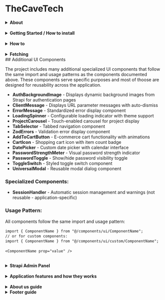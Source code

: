# TheCaveTech
<details><summary><strong>About</strong></summary>
<pr>

## Cave Tech som organisasjon
Cave Tech er et høyteknologisk skaperverksted og lukket fellesskap bestående av folk med teknisk bakgrunn som har fulltidsjobber ved siden av. Vi er en invitasjonsbegrenset non-profit organisasjon basert på tillit og felles lidenskap for teknologi. Vi lager praktiske prosjekter sammen på fritida ved hjelp av utstyr som 3D-printere, symaskiner og diverse elektronikk. Vi deler kunnskap, hjelper hverandre med å løse problemer og lære nye ferdigheter. Gjennom nettverket vårt av venner og bekjente verden rundt deler vi også kunnskapen videre for å lære teknologi i utviklingsland. All innsats og støtte går tilbake til fellesskapet - i form av utstyr, kunnskap og åpne prosjekter. Målet er vekst, skaperglede og mennesker som blomstrer sammen og gir noe tilbake. Vår filosofi: "Low effort, high impact" - vi tror på å skape ting som faller ut naturlig!

## Om dette prosjektet
Denne webapplikasjonen er utviklet for et makerspace, hvor organisasjonen The Cave Tech viser frem prosjektene og produktene sine til et lukket miljø bestående av venner og bekjente. Plattformen brukes til å arrangere arrangementer, dele faglig innhold gjennom en blogg, samt selge sine produkter via en nettbutikk for å generere ekstra inntekter. Prosjektet er publisert som åpen kildekode og kan fungere som en universell plattform som enkelt kan skaleres til andre formål.

### Teknologi og funksjonalitet
Applikasjonen er bygget med Next.js, TypeScript og Tailwind CSS, og bruker Strapi som headless CMS og REST API for backend-funksjonalitet. Innhold administreres gjennom Strapi sitt adminpanel, hvor databaserelasjoner opprettes automatisk ved tilføyelse av innhold. Webapplikasjonen inkluderer et eget dashboard der medlemmer av The Cave Tech kan administrere prosjekter, arrangementer og blogginnlegg. Strapi-adminpanelet brukes primært til å håndtere produkter i nettbutikken, administrere innhold og utvikle ny funksjonalitet.


#### Rolletilgang
Administratorer har full kontroll i Strapi og kan administrere prosjekter, arrangementer, blogginnlegg og brukerinformasjon. Autentisering skjer via lokal eller tredjeparts pålogging. Vanlige brukere kan også bidra med blogginnlegg.

##### Status
Plattformen har foreløpig ikke:
- Et fullverdig CRM-system, men alle kontaktmeldinger og brukerdata lagres i databasen og er tilgjengelige via Strapi sitt administrasjonspanel. 
- Kjøpshistorikk er delvis implementert. 
- Betalingsløsningen er for øyeblikket hardkodet og krever videre utvikling. 
- I det interne administrasjonspanelet mangler det støtte for arkivering, og bruken av WYSIWYG-editor mot Strapi er utfordrende grunnet formateringsforskjeller – dette krever også videreutvikling. 
- Blogg skal være koblet opp mot en bruker, denne delen er ikke implementert. For nå så kan bare admin legge til blogg innlegg via Strapi og eget panel - videreutviklingen her skal også være en legg til knapp på blogg siden som bruker ContentForm komponenten for å få tilgang til universalt skjema for content.
- Mangler velkomst melding og tilsending av aktiverings kode for nye brukere

- Innhold i Bruksvilkår og personvern sider er generert med https://app.freeprivacypolicy.com og må redigeres til den riktige.


##### Tech Stack
Frontend: Next.js, TypeScript, Tailwind CSS  
Backend: Strapi (Headless CMS)  
Database: Compatible with Strapi (MySQL)
</details>
<br>
<pr>
<details><summary><strong>Getting Started / How to install</strong></summary>
<br>
This setup is designed for testing purposes only, as the company prefers to handle deployment themselves.<br><br>

<details>
<summary>
1. Installation
</summary>

<br/>
Both frontend and backend have `.env.example` files.  
0. Create `.env` files in both frontend and backend folders and copy the contents from `.env.example` into `.env`.

# The database file contains only data, not images.

# <strong>Backend:</strong>

1. In the project root, you'll find a zipped database file.  
  Unzip it.
2. Start MySQL Workbench
3. Go to your root connection in Workbench → Administration → Users and Privileges → Add Account →  
  Enter `DATABASE_USERNAME` and `DATABASE_PASSWORD` as specified in your backend `.env` file
4. In Administrative Roles, select all and click Apply
5. Go to MySQL Connections and create a connection with the username from step 3
6. Enter the connection you just created
7. From the menu, select Server → Data Import
8. Choose "Import from Self-contained File" and select the file from step 1
9. For "Default Schema to be Imported To", choose "New" and enter `DATABASE_NAME` as in your `.env`
10. Select the schema from "Default Target Schema" and click Start Import
11. Refresh Schemas, and in Query, write `USE "database_name_from_env"` (e.g., `USE thecavetech`)

# <strong>Frontend:</strong>

Here, you just need to copy the contents from .env.example into .env.

After setting up `.env` in the root folder (where `.env.example` is):

**Run:**

#Backend
In your terminal:  
12. `cd backend`  
13. `npm i`  
14. `npm run develop`  
15. Navigate to the backend URL specified in your frontend `.env`  
16. If using our database file and not prompted to create new user, use:

- Email: test@den.no
- Password: Gokstad1234

OR

- admin@admin.no  
- Admin1234  
<br>

#Frontend

In the terminal:

1. `cd frontend`
2. `npm i`
3. `npm run dev`
4. Navigate to the frontend URL specified in your `.env`

**Testing:**

1. `cd frontend`
2. `npm run test` to run tests

</details>
<details>
<summary>
🔐 2. Setting up OAuth / 3rd-party SSO Providers <br>
For testing:
</summary>

# After npm run

#### ✅ Google

1. Go to: [https://console.cloud.google.com/welcome](https://console.cloud.google.com/welcome)  
  Click **Select a project** and create a new project.

2. Go to: [https://console.cloud.google.com/apis/credentials](https://console.cloud.google.com/apis/credentials)  
  Click **Create credentials** → Select **OAuth client ID**

  - **Application type:** Web Application
  - **Name:** Any name for your client
  - **Authorized redirect URIs (for testing):**
    - `http://localhost:3000/api/auth/callback/google`
    - `http://localhost:1337/api/connect/google/callback`

3. Go to: [https://console.cloud.google.com/auth/branding](https://console.cloud.google.com/auth/branding)  
  Here you can configure the **OAuth consent screen**.  
  The following is **not required for testing**, but **mandatory for deployment**:

  - Application name
  - Support email
  - Application logo (optional)
  - Privacy policy and terms of service
  - Authorized domains such as:
    - `https://www.thecavetech.org`
    - Domains used in redirect URIs

---

#### ✅ Facebook

1. Go to: [https://developers.facebook.com/](https://developers.facebook.com/)  
  Create a new app for OAuth.

2. Follow the guide:  
  [Learning Strapi Authentication Flows with the Facebook Provider](https://strapi.io/blog/learning-strapi-authentication-flows-with-the-facebook-provider)

3. **Testing locally with Ngrok:**
  - Run `ngrok http 3000` to generate a public URL.
  - Use this as the redirect URI in the Facebook Developer Portal, e.g.:  
    `https://abc123.ngrok.io/api/auth/callback/facebook`
  - For deployment, replace with your production URL:  
    `https://yourdomain.com/api/auth/callback/facebook`

---

#### ⚠️ Microsoft

- **Not tested**, as it requires a credit card for the trial period.
- The code is implemented **universally** and should work with Microsoft and other providers like Google and Facebook.

---

### ⚙️ Configuration in Strapi

1. Go to the **Strapi Admin Panel**
2. Navigate to **Settings**
3. Under **Users & Permissions Plugin**, select **Providers**
4. Choose your desired OAuth provider
5. Enter:
  - **Client ID** and **Client Secret** from previous steps (Google/Facebook)
6. Add the following redirect URLs:

  - Google: `http://localhost:3000/api/auth/callback/google`
  - Facebook: `http://localhost:3000/api/auth/callback/facebook`

7. For Microsoft: The redirect URL is generated automatically in Strapi

<details>
   <summary><strong>🖼️ Show Image</strong></summary>

   ![Screenshot](/ImagesForReadme/StrapiAddOauth.png)

   > 🔄 Remember to update **Authorized redirect URIs** when deploying the application so they point to the correct production URL.

</details>
</details>

<details>
<summary>
🔐 3. Setting up SendGrid <br>
For testing:
</summary>

1. Enable email in the Strapi admin panel:  
  Settings → Users & Permissions Plugin → Providers → Email → Enable > True → Save

2. Log in or register at https://app.sendgrid.com/
3. Create a new sender
4. Verify your email
5. Go to API settings and create an API key
6. After setup, save the API key in your `.env` file:
  ```
  SENDGRID_API_KEY=
  DEFAULT_FROM_EMAIL=
  DEFAULT_REPLY_TO_EMAIL=
  ```
  Use the same values as when you created the sender.

**SendGrid: Unauthorized Error issue while using SendGrid Email API**  
[Help Article](https://help.twilio.com/articles/10284917001627)

</details>
</details>
<br>
<pr>
<details><summary><strong>How to</strong></summary>
<br>
<details><summary><strong>Change Global style</strong></summary>

<!-- Desktop (over 1024px) about header -->
--about-main-header: 60px;

### Veiledning for tilpasning av profilsidens design

Denne guiden forklarer hvordan du kan endre farger, fonter, avstander og andre designelementer i appkikasjonen uten å måtte endre koden direkte.

#### Hvor finner du stilene?
Alle globale designinnstillinger er definert som CSS-variabler i :root i filen `src/styles/global.css`. Disse variablene brukes gjennom hele prosjektet for å sikre konsistent styling.

#### Eksmempel på hvordan stylen kan byttes ut

Finn variabelen du vil endre, for eksempel:
```css
--color-primary: #d5bdaf; /* Header and dropdown menus */
```

Bytt ut verdien for å endre fargen globalt:
```css
--color-primary: #007bff; /* Blå */
```

#### Responsivitet
Egne verdier er definert for ulike skjermstørrelser via media queries:

Desktop (over 1024px):
```css
--landing-main-header: 60px;
```

Nettbrett (opptil 1024px):
```css
--landing-main-header: 36px;
```

Mobil (opptil 639px):
```css
--landing-main-header: 30px;
```

Mediaqueries eksempel:
```css
@media (max-width: 1024px) {
   :root {
      --about-main-header: 36px;
   }
}

@media (max-width: 639px) {
<br/> {
      --about-main-header: 30px;
   }
}
```

Videre må du inn i `tailwind.config.ts`:
```ts
theme: {
   extend: {
      fontSize: {
        "about-main-header": "var(--about-main-header)",
      },
   }
}
```

For å bruke denne størrelsen, skriv `text-about-main-header` i classname for tekstelementet.

#### Verdier
- Farger: Bruk hex-koder
- Fonter: Bruk fontnavn tilgjengelig via Google Fonts eller systemfonter (f.eks. "Arial, sans-serif")
- Avstander: Bruk CSS-enheter som rem, px, eller em (f.eks. 1rem, 16px)

</details>

<details><summary><strong>🔑 To change JWT Token Expiry/ how long JWT tokens are valid:</strong></summary>

- **backend/config/plugins.ts**

  - Find: `expiresIn: "7h"`
  - Change `"7h"` to your desired duration (e.g., `"24h"` for 24 hours).

- **lib/util/cookie.ts**
  - Find: `const maxAge = 7 * 60 * 60;`
  - Change `7` to the number of hours you want (e.g., `24 * 60 * 60` for 24 hours).

</details>

<details><summary><strong>✉️ Email Configuration & Templates</strong></summary>

## 1. Environment Variables

- Set email-related variables in your backend `.env` file.
![Screenshot](/ImagesForReadme/EmailEnv.png)

## 2. Plugin Configuration

- **backend/config/plugins.ts**
  - Configure your email provider and settings here.

## 3. Email Service & Templates

- **backend/src/service/**
  - All email logic, templates, and text changes are handled here.
  - To update email content or templates, edit the relevant files in this folder.

---

**Tip:**  
For custom email text and templates, always update files in `backend/src/service` to match your requirements.
</details>

<details><summary><strong>Reusable universal components</strong></summary>
<br>
<details><summary><strong>PageIcons</strong></summary>

The `PageIcons` component is used to retrieve and display SVG icons from the `public/` folder wherever needed in the project.  
**File location:**  
`//frontend/src/components/ui/custom/PageIcons.tsx`  

- If the icon fails to load, a fallback with the text **"Icon not available"** is displayed.  
- The `alt` text is important for accessibility (screen readers). If `isDecorative` is set to `true`, the `alt` attribute is omitted.  
- The SVG file must be located in the `public/[directory]/` folder.

### Example of usage with import:
1. **Import the component where it will be used:**
```tsx
import PageIcons from "@/components/ui/custom/PageIcons";
```

2. Select the location where the icon is stored in the public folder and the name of the icon. Then you can choose size and alt text as desired <br>
```tsx
<PageIcons name="lock" directory="profileIcons" size={18} alt="Locked" />
```
</details>

<details><summary><strong>LogoutButton</strong></summary>

The `LogoutButton` component is used to retrieve and display SVG icons from the `public/` folder wherever needed in the project.  
**File location:**  
`//frontend/src/components/ui/custom/PageIcons.tsx`  

- If the icon fails to load, a fallback with the text **"Icon not available"** is displayed.  
- The `alt` text is important for accessibility (screen readers). If `isDecorative` is set to `true`, the `alt` attribute is omitted.  
- The SVG file must be located in the `public/[directory]/` folder.

### Example of usage with import:
1. **Import the component where it will be used:**
```tsx
import PageIcons from "@/components/ui/custom/PageIcons";
```

2. Select the location where the icon is stored in the public folder and the name of the icon. Then you can choose size and alt text as desired <br>
```tsx
<PageIcons name="lock" directory="profileIcons" size={18} alt="Locked" />
```
</details>

<details><summary><strong>SiteLogo</strong></summary>

SiteLogo is a dynamic component that retrieves and displays logos uploaded in the Strapi admin panel.  
The idea behind the component is to reuse the company's logo across the entire website, primarily in the header and footer. This component is also used on the registration and login pages, and can be used elsewhere where branding is needed.

**File location:**  
`/frontend/src/components/ui/SiteLogo.tsx`

### Example of usage with import:

1. **Strapi admin panel:**
How to change logos:
Under the singletype `SiteLogo`, upload and publish the logos.
Currently fields available: ![CurrentlyFields](/ImagesForReadme/CurrentlyFields.png)

2.  **Import the component where it will be used:**
```tsx
import { SiteLogo } from "@/components/ui/SiteLogo";
```

3. **For header logo (default)**
```tsx
<SiteLogo style={{ width: "auto", height: "45px" }} />
```

 **For other types of logos**
 ```tsx
<SiteLogo type="footer" style={{ width: "auto", height: "45px" }} />
<SiteLogo type="signIn" style={{ width: "auto", height: "45px" }} />
/* Examples: type="name of the logo that was added" */
```
4. Example of how to style when using the component <br>
```tsx
<SiteLogo
  className="rounded-full overflow-hidden border" /* Tailwind CSS works and is recommended, but struggles with image size */
  type="signIn"
  style={{ width: "45px", height: "45px" }} 
/>
```
<br>
For more control over image size, use style with inline CSS. className (Tailwind) can also be used but it's difficult to get precise control over size

# Available Props:
- `type`
- `className`
- `style`
- `className`
- `width`
- `height`
<br>

# Scale by supporting more types of logos:
1. In the content type builder in the Strapi admin panel, go to SiteLogo and add more fields.
![Add New Field For Logo in Strapi](/ImagesForReadme/AddNewFieildForLogo.png)
2. Go into the code and follow steps 1 and 2.
![How to add more typefields in SiteLogo.ts](/ImagesForReadme/SiteLogoFields.png)
</details>

<details><summary><strong>Button</strong></summary>

The `Button` component is a reusable button component with multiple variants and states for consistent styling across the project.  
**File location:**  
`//frontend/src/components/ui/Button.tsx`  

- The component supports different variants: `primary`, `secondary`, `outline`, `danger`, `change`, and `modalChange`.
- For `change` variant, the `changeState` prop is required with values: `edit`, `save`, or `loading`.
- For `modalChange` variant, the `modalState` prop is required with values: `edit`, `save`, or `loading`.
- The component includes built-in accessibility features with `ariaLabel` support.
- Size options available: `sm`, `md` (default), `lg`.

### Example of usage with import:

1. **Import the component where it will be used:**
```tsx
import { Button } from "@/components/ui/Button";
```

2. **For basic button (default)**
```tsx
<Button variant="primary" onClick={handleClick}>
  Click me
</Button>
```

3. **Button with change state (for edit/save functionality):**
```tsx
<Button 
  variant="change" 
  changeState="edit" 
  size="md"
  onClick={handleEdit}
  ariaLabel="Endre offentlig profil"
/>
```

4. **Modal change button:**
```tsx
<Button 
  variant="modalChange" 
  modalState="save" 
  size="lg"
  onClick={handleModalSave}
/>
```
5. **Full width button with custom styling:**
```tsx
<Button 
  variant="danger" 
  fullWidth={true}
  className="mt-4"
  disabled={isLoading}
>
  Delete Account
</Button>
```
# Available Props:
- `variant`
- `fullWidth`
- `disabled`
- `className`
- `onClick`
- `type`
- `ariaLabel`
- `changeState`
- `modalState`
- `size`
</details>

<details>
   <summary>📇 ContentCard</summary>

The `ContentCard` is a universal card component used throughout the application to display different types of content such as projects, events, blogs, and products in a consistent and visually appealing way.

#### How it works

- The same `ContentCard` component is used for all content types.
- An **adapter** (for example, `cardAdapter`) transforms the data for each content type (project, event, blog, product) into a format that the `ContentCard` understands.
- This makes it easy to add new content types or update the card design in one place, and have the changes reflected everywhere.
- It has scalebility for responsive design by having a way to choose which card size you want to use.
- Card has customization that makes it easy to implement and add new things if you want more functionality that the card should offer.

#### How to add a new card type

1. **Create or update an adapter function:**  
   When you want to display a new type of content (for example, a new card for a new feature), you add a new function in the `cardAdapter` file.  
   This function should take your new content type and return an object with the properties that `ContentCard` expects (like title, description, image, etc).

2. **Example:**  
   If you add a new content type called "Resource", you would add a function like this in `cardAdapter.tsx`:
   ```tsx
   // Resource needs to be added on Strapi before usage if u want to get information from backend
   export function adaptResourceToCardProps(resource, onClick) {
     return {
       title: resource.name,
       description: resource.summary,
       image: { src: resource.imageUrl, alt: resource.name },
       onClick: () => onClick(resource.id),
       // ...other properties as needed
     };
   }
   ```

#### Example usage

**Displaying a list of events (example):**

1. Import UniversalContentCard component and adapted props based on what you want the card to have
```tsx
import { UniversalContentCard } from "@/components/pageSpecificComponents/dashboard/contentManager/ContentCard";
import { adaptResourceToCardProps } from "@/lib/adapters/cardAdapter";
```
2. Use the card inside your component’s render/return:
```tsx
{resources.map((resource) => (
  <UniversalCard
    key={resource.id}
    {...adaptResourceToCardProps(resource, handleResourceClick)}
  />
))}
```
</details>
<details>
   <summary>🔎 SearchBar</summary>

The `SearchBar` is a universal component used throughout the application to help users quickly find relevant content, such as projects, events, blogs, or products. It provides a simple and consistent search experience on all pages where searching is needed. This can also easily change your search logic since now it's mostly really basic searching.

#### How it works

- The `SearchBar` displays a text input where users can type their search query.
- As the user types, the search query is updated in real time.
- Optionally, a search button can be shown for submitting the search (for example, by pressing Enter or clicking the button).
- The component is flexible and can be used for any type of content by simply passing the current search query and a function to update it.

#### Example usage

**Using the SearchBar in a page or component:**

1. Import SearchBar component and state
```tsx
import { SearchBar } from "@/components/ui/SearchBar";
import { useState } from "react";
```

2. Set up your state and handler for searching
```tsx
export default function ExamplePage() {
  const [searchQuery, setSearchQuery] = useState("");

  // Optional: handle search submit
  const handleSearch = (query: string) => {
   // Perform search logic here
   console.log("Searching for:", query);
  };
```

3. Use SearchBar component in your return with right functionality for your page
```tsx
  return (
   <div>
    <SearchBar
      searchQuery={searchQuery}
      setSearchQuery={setSearchQuery}
      placeholder="Search projects or events"
      onSearch={handleSearch}
    />
    {/* Render your filtered content here */}
   </div>
  );
}
```

</details>
<details>
    <summary>🔀 SortDropdown</summary>

The `SortDropdown` is a universal component that lets users easily sort lists of content, such as projects, events, blogs, or products. It provides a consistent and user-friendly way to choose how items are ordered on any page.

#### How it works

- The `SortDropdown` displays a dropdown menu with different sorting options (for example: newest first, oldest first, alphabetical).
- When the user selects an option, the list updates to show the content in the chosen order.
- The component is flexible and can be used for any type of content by passing in the available sort options and a function to update the sort state.

#### Example usage

**Using the SortDropdown in a page or component:**

```tsx
import { SortDropdown } from "@/components/ui/SortDropdown";
import { useState } from "react";
```
2. Add variables for options of sorting, create your function and initialize the state with a default state if wanted
```tsx
const sortOptions = [
  { value: "newest", label: "Newest first" },
  { value: "oldest", label: "Oldest first" },
  { value: "az", label: "A-Z" },
  { value: "za", label: "Z-A" },
];

export default function ExamplePage() {
  const [sort, setSort] = useState("newest");
```
3. Use the SortDropdown in your return with needed props from component and give the values on your page
```tsx
  return (
    <div>
      <SortDropdown
        sort={sort}
        setSort={setSort}
        options={sortOptions}
        placeholder="Sort by"
      />
      {/* Render your sorted content here */}
    </div>
  );
}
```
</details>
<details>
    <summary>🗂️ FilterDropdown</summary>

The `FilterDropdown` is a universal component that lets users easily filter lists of content, such as products, projects, events, or blogs. It provides a consistent and user-friendly way to narrow down what is shown on any page.

#### How it works

- The `FilterDropdown` displays a dropdown menu with different filter options (for example: categories, tags, or statuses).
- When the user selects an option, the list updates to show only the content that matches the chosen filter.
- The component is flexible and can be used for any type of content by passing in the available filter options and a function to update the filter state.

#### Example usage

1. Import the FilterDropdown and useState:
```tsx
import { FilterDropdown } from "@/components/ui/FilterDropdown";
import { useState } from "react";
```
2. Set up filter options and state:
```tsx
const filterOptions = [
  { value: "", label: "All categories" },
  { value: "electronics", label: "Electronics" },
  { value: "books", label: "Books" },
  { value: "clothing", label: "Clothing" },
];
```
3. Use the FilterDropdown in your return with right props and values from page its implemented on
```tsx
export default function ExamplePage() {
  const [filter, setFilter] = useState("");

    return (
    <div>
      <FilterDropdown
        filter={filter}
        setFilter={setFilter}
        options={filterOptions}
        ariaLabel="Filter by category"
        placeholder="Select category"
      />
      {/* Render your filtered content here */}
    </div>
  );
}
<details>
    <summary>↻ LoadingSpinner</summary>

The `LoadingSpinner` is a universal component that shows a spinning animation while the app is loading data. It helps users understand that something is happening in the background and improves the user experience by providing visual feedback.

#### How it works

- The `LoadingSpinner` displays a spinning circle to indicate that content is loading.
- You can choose different sizes (small, medium, large) to fit different parts of your app.
- The spinner can be reused anywhere you need to show a loading state, such as when fetching projects, events, or blog posts.

#### Example usage

**Using the LoadingSpinner in a page or component:**

1. Import LoadingSpinner component
```tsx
import { LoadingSpinner } from "@/components/ui/LoadingSpinner";
```
2. Use component inside the component or page you want it used on to show loading state
```tsx
export default function ExamplePage({ isLoading }) {
  return (
    <div>
      {isLoading ? (
        <LoadingSpinner size="medium" />
      ) : (
        <div>Your loaded content here</div>
      )}
    </div>
  );
}
```
</details>
<details>
    <summary>Card</summary>

The `Card` component is a universal building block used throughout the application to display content in a clean, organized, and visually appealing way. It provides a consistent layout for different types of information, such as projects, events, blogs, or products.

#### How it works

- The `Card` component wraps content in a styled box with rounded corners and a shadow, making information easy to read and visually separated from other elements.
- It can be combined with `CardHeader`, `CardBody`, and `CardFooter` subcomponents to organize content into sections (for example: image at the top, details in the middle, actions at the bottom).
- The card is flexible and can be used for any type of content by simply placing your content inside the card sections.

#### Example usage

**Using the Card component in a page or component:**

1. Import the Card component and its subcomponents
```tsx
import { Card, CardHeader, CardBody, CardFooter } from "@/components/ui/Card";
```
2. Use the card on page or component wanted. Component also have different styling and props you can implement (Look at component)
```tsx
export default function ExamplePage() {
  return (
    <Card>
      <CardHeader>
        <h3>Project Title</h3>
      </CardHeader>
      <CardBody>
        <p>This is a short description of the project or content.</p>
      </CardBody>
      <CardFooter>
        <button>Read more</button>
      </CardFooter>
    </Card>
  );
}
```
</details>
<details>
    <summary>✏️ TipTapEditor</summary>

The `TipTapEditor` is a universal rich text editor component used throughout the application for writing and editing content, such as blog posts, project descriptions, or event details. It provides a user-friendly interface for adding formatted text, images, and links.

#### How it works

- The `TipTapEditor` allows users to write and format text with options like bold, italic, headings, lists, and links.
- Users can easily upload and insert images directly into their content.
- The editor supports text alignment and image alignment (left, center, right).
- It is flexible and can be used for any type of content that requires rich text editing.

#### Example usage

**Using the TipTapEditor in a form or page:**

1. Import editor component on where to use it
```tsx
import TipTapEditor from "@/components/ui/TipTapEditor";
```
2. Import useState and use it in created function
```tsx
import { useState } from "react";

export default function ExampleForm() {
  const [content, setContent] = useState("");
}
```
3. Add a return on the function that returns a form with the editor usage and needed props
```tsx
export default function ExampleForm() {
  
  return (
    <form>
      <label htmlFor="editor" className="block mb-2 font-medium">
        Content
      </label>
      <TipTapEditor
        value={content}
        onChange={setContent}
        placeholder="Write your content here..."
      />
      {/* Other form fields and submit button */}
    </form>
  );
}
```
</details>
<details>
    <summary>◀️ BackButton</summary>

The `BackButton` is a universal navigation component that lets users easily go back to the previous page or to a specific route. It helps users navigate the app more intuitively and can be customized to fit different designs and needs.

#### How it works

- The `BackButton` displays a button (optionally with an icon and custom label) that, when clicked, takes the user back to the previous page or to a specified route.
- You can customize the icon, label, size, and style to match your page.
- The button can be used anywhere in the app where you want to provide a clear way for users to go back or navigate.

#### Example usage

**Using the BackButton in a page or component:**

1. Import BackButton component
```tsx
import BackButton from "@/components/ui/BackButton";
```
2. Use component where you want. It has different implementing versions for what you want it to do
```tsx
// Standard back button (goes to previous page)
<BackButton />

// Back button to a specific route
<BackButton route="/dashboard" />

// Custom design and label
<BackButton 
  className="bg-blue-500 text-white px-4 py-2 rounded-lg flex items-center"
  iconClassName="mr-2"
>
  Go to Dashboard
</BackButton>

// Without icon
<BackButton showIcon={false} />

// With a different icon
<BackButton iconName="arrow-left" iconDirectory="navIcons" />
```
</details>

<br>


</details>
</details>
<br>

<details><summary><strong>Fetching</strong></summary>
<br>
<details>
  <summary>Fetching strategy</summary>
  
  ### StrapiClient
  Our application uses a custom Strapi client to fetch and manage all content from the backend (Strapi CMS). 
  This approach ensures that all data fetching is consistent, secure, and easy to maintain.
  Out from this StrapiClient we have created seperate fetching for things on our page. at least for the collection types in Strapi.

  #### How it works

  - The Strapi client is a reusable service that handles all communication with the Strapi backend.
  - It provides three main ways to fetch data:
      `.collection(name)` – Fetches a list of items (for example, all projects, events, or products).
      `.single(name)` – Fetches a single entry (for example, the About Us page or global settings).
      `.fetch(endpoint, options)` – Makes a custom API request to any endpoint, with full control over method, headers, and parameters.
  - The client manages authentication automatically, so users only see the content they have permission to access.
  - The client also handles token expiration and error messages, improving the user experience and security.
  - The client handling the token also makes it so we dont need to get the cookies every time we are fetching, but then we need to use `.fetch`
</details>
</details>
## Additional UI Components

The project includes many additional specialized UI components that follow the same import and usage patterns as the components documented above. These components serve specific purposes and most of thoose are designed for reusability across the application.
<br>

- **AuthBackgroundImage** - Displays dynamic background images from Strapi for authentication pages
- **ClientMessage** - Displays URL parameter messages with auto-dismiss
- **ErrorMessage** - Standardized error display component
- **LoadingSpinner** - Configurable loading indicator with theme support
- **ProjectCarousel** - Touch-enabled carousel for project display
- **TabSelector** - Tabbed navigation component
- **ZodErrors** - Validation error display component
- **AddToCartButton** - E-commerce cart functionality with animations
- **CartIcon** - Shopping cart icon with item count badge
- **DatePicker** - Custom date picker with calendar interface
- **PasswordStrengthMeter** - Visual password strength indicator
- **PasswordToggle** - Show/hide password visibility toggle
- **ToggleSwitch** - Styled toggle switch component
- **UniversalModal** - Reusable modal dialog component

### Specialized Components:
- **SessionHandler** - Automatic session management and warnings (not reusable - application-specific)

### Usage Pattern:
All components follow the same import and usage pattern:

```tsx
import { ComponentName } from "@/components/ui/ComponentName";
// or for custom components:
import { ComponentName } from "@/components/ui/custom/ComponentName";

<ComponentName prop="value" />
```
</details>
<br>

<details><summary><strong>Strapi Admin Panel</strong></summary>

## Strapi Admin Panel

The Strapi Admin Panel is the main interface for managing all content, users, and settings in your application.

---

### 🛠️ Tips

- **ESLint & Tailwind CSS:**  
   If you see "unknown at rule" errors in Tailwind CSS, install the **PostCSS Language Support** extension for VSCode. This improves syntax highlighting and color visualization.

---

### 👤 Admin Roles & Permissions

Strapi uses roles to manage access and permissions:

| Role            | Description                                                             |
| --------------- | ----------------------------------------------------------------------- |
| **Super Admin** | Full access to all system functions. Used for critical system tasks.    |
| **Editor**      | Can manage and publish all content, including content from other users. |
| **Author**      | Can manage only the content they have created.                          |

#### How to Change Roles

1. Log in to the Strapi admin panel.
2. Go to **Settings** in the sidebar.
3. Under **USERS & PERMISSIONS PLUGIN**, select **Roles**.
4. Click on a role to view or modify its permissions.
5. Adjust permissions as needed.
6. Click **Save** to apply changes.

# For Public users

Choose find and find one on every thing to show content from strapi

# For Admin

Choose every thing

![Screenshot](/ImagesForReadme/StrapiPermisions.png)

#### How to Manage Roles

- To edit an existing role, click the pencil icon next to the role.
- To add a new role, click **+ Add new role** at the top right.
- Configure permissions for different plugins and features.
- Remember to **Save** after making changes.
- We have only implemented </br>
  ![Screenshot](/ImagesForReadme/userRoles.png)

---

### 📦 Content Management

Strapi organizes content into **Collection Types** (multiple entries) and **Single Types** (unique pages).

#### Accessing the CMS

1. Log in to the admin panel.
2. The **Content Manager** dashboard appears.
3. Use the left sidebar to navigate content types.

#### Content Types

- **Collection Types:**

  - Blog: Manage blog posts
  - ContactSubmission: View form submissions
  - Event: Manage events
  - Project: Showcase projects
  - User: Manage user accounts
  - User Profile: Extended user info

- **Single Types:**
  - AboutUs: Company info and team
  - AuthSetting: Authentication settings
  - ContactPage: Contact page config
  - Footer: Website footer content
  - GlobalSetting: Site-wide settings
  - LandingPageHero: Landing page hero section

#### Managing Content

- **View/Edit:**

  - Click a content type in the sidebar.
  - For Collection Types: See a list of entries.
  - For Single Types: Go directly to the editing interface.

- **Create New Entry (Collection Types):**

  1.  Select the Collection Type.
  2.  Click **+ Add an entry**.
  3.  Fill in the fields.
  4.  Click **Save** (draft) or **Publish** (live).

- **Edit Entry:**
  1.  Click the entry to edit.
  2.  Make changes.
  3.  Click **Save** (draft) or **Publish** (live).

#### Publishing Workflow

- **Draft:** Content is saved but not visible to the public.
- **Published:** Content is live and visible on the website.

---

</details>
<br>

<details><summary><strong>Application features and how they works</strong></summary>
  
### Public Features

- **Landing page**

  - Displays a dynamic hero section with title, subtitle and background image loaded from Strapi CMS.
  - Shows multiple introduction sections with images and text that present the organization.
  - Features the 3 newest projects at once in an interactive carousel with navigation buttons.
  - Displays the 3 upcoming events in a card format.
  - Provides direct navigation to detailed project and event pages by clicking on cards.
  - Includes quick access links "Go to projects →" and "Go to events →" for easy navigation.
  - Handles responsive image loading with automatic error handling and fallback display.

- **Activity page**

  - Gives an easy overview of every project and events in a card format.
  - Gives users an easy switching between showing project or events with a selector in top right
  - Gives users a way to search for names of projects or events depending of which is shown.
  - Users can click on each activity card to be taken to another page with that cards information
  - Users can filter the activities after status. If you want to see upcoming events, or projects in planning phase.
  - Users can sort between the activities aphabetical, reverse, newest or oldest first. Newest first is set as default.

- **E-Commerce Shop**

  - Users can easily see all products created by The Cave Tech that they have put on their store. This is shown in a clean grid card format
  - Users can search after products inside the store.
  - Users can filter products they want shown based on categories.
  - Users can sort after newest or oldest products.
  - Users can add product they want to cart by clicking on "Legg til i handlekurv" button on product they want.
  - Users can go to their cart to be taken to another page for showing all products inside their own cart.

  - **Blog page**

  - Same as activities here users can see all blogs posted on application.
  - Users can also filter, search and sort similar just adapted to blogg posts instead. Here the filter is category based.
  - Users should be able to add blogg with a simple "add new blog" button on top right of container. (Not fully implemented, but has components needed)
  - Users can also by clicking on posts get taken to another page with detailed information about the clicked post.
  - Every blog posts should be connected to a specific user that made the posts (Author), with a way to show that user on the detail page.

- **About us page**

  - Here the users can switch between reading about The Cave Tech history or their team.
  - History will contain information about how The Cave Tech became who they are today. Their journey.
  - Their team will contain information about each member in The Cave Tech.

- **Contact Page**

  - Users can see information about The Cave Tech.
  - Users can contact The Cave Tech using a submit form for submiting a message directly to their mail.

### Features in userpanel

### Features in adminpanel

- **Content Management**

  - Admins can customize content on pages inside Strapi admin panel that is set up with our frontend
  - Admins will also get a custom panel with their userpanel only for admin permissions.
  - Admins will in custom admin panel be able to use functionalities for administrating projects, events and blogs.
  - When choosing what to administrate admins will be taken to a table of chosen content. Here they can add, delete, edit or view details.

- **User Management**

  - Inside Strapi admins will have access to view all different users using their system/application
  - Admins can here delete users that breach terms of service on web application or for other reasons.
  - Admins can change and control permissions for different aspects of application.

### Authentication

- **Login and register**

  - Users can login with local account created for access to The Cave Tech application
  - Users can login with third party providers. 
  - Logging in with third party providers will create local account connected to provider used.
  - Validation on register and login will be live and server based.
  - When creating an account the "create" button will be grayed out and unclickable before all validation is followed.
  - Login and register uses forms for a clean and effective design and user experience.

- **Role-Based Access**
  - Application will have a role based system where you will see and have different actions based on your permissions.
  - Admins will be users with extra persmissions that allow for customization on content for the application.
  - There are different actions that cant be preformed before you have logged into an account. Includes sign up for events and being able to use the CRM functionality.
  - Header will be different depending on logged in status since if not logged in you will not have CRM access at all.

### Data Management

- **Order History** - Track customer purchases (partially implemented)
- **Contact Storage** - All form submissions stored in database
- **User Profiles** - Extended profile information for community members

</details>
<br>
<pr>
<details>
    <summary>
        <strong>About us guide<strong>
            </summary>

           Strapi is a headless CMS (Content Management System) that allows you to manage content independently from frontend presentation. "AboutUs" is set up as a Single Type in your Strapi configuration, meaning it's a single content page with two main components: a history section and a team section.

<strong>Log in to Strapi:<strong>

1. Open your browser and go to your Strapi instance URL (typically something like http://localhost:1337/admin or your custom domain address)
2. Log in with your username and password
   <strong>Navigate to the Content Manager:<strong>
3. On the left side of the screen, you'll find the main navigation menu
4. Click on the "Content Manager" icon (it appears to be the first icon in the menu you're currently on)
   <strong>Find AboutUs under Single Types:<strong>
   In the Content Manager, content is organized into two main categories:

5. "COLLECTION TYPES" - for content types with multiple entries
6. "SINGLE TYPES" - for content types with only one entry
7. Scroll down to the "SINGLE TYPES" section (which has the number "6" next to it, indicating 6 different single types)
8. Under "SINGLE TYPES", find "AboutUs" in the list (marked with a blue arrow in the image)
9. Click on "AboutUs" to open this content type
   <strong>AboutUs editing screen:
10. After clicking on "AboutUs", you'll arrive at the editing screen shown in the image
11. Here you'll see two main sections: "history" and "teamCard" (both are empty with "(0)" indicating no entries)
12. To add content, click on the plus icon (+) or on the text "No entry yet. Click to add one."
</details>

<details>
    <summary><strong>Footer guide<strong></summary>
The Footer configuration allows you to manage website footer content, including business hours and social media (Instagram) information.
        Navigation:

1. You're in the "Footer" section under "SINGLE TYPES" in the left sidebar
2. Footer is highlighted in blue in the menu
3. There's a "Back" button at the top to return to the previous screen

Footer Content Sections:

1. openingHours (0): Empty section with "No entry yet. Click to add one." message and a plus icon
2. instaGram: Contains two fields:

- url: Empty text input field for the Instagram profile URL
- icon: Empty media field with "Click to add an asset or drag and drop one in this area" message and a plus icon

Status:

1. The Footer is marked as "Published" (green label)
2. You can switch between "DRAFT" and "PUBLISHED" versions using the tabs

Action Buttons:

1. In the ENTRY panel on the right:

- "Publish" button: To publish changes
- "Save" button: To save without publishing

To update the Footer content:

1. For opening hours: Click the plus icon to add entries to the openingHours section
   For Instagram:

- Type your Instagram URL in the url field
- Upload an Instagram icon by clicking the plus icon in the icon field
</details>
